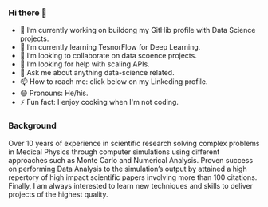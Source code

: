### Hi there 👋

<!--
**bal81/bal81** is a ✨ _special_ ✨ repository because its `README.md` (this file) appears on your GitHub profile.

Here are some ideas to get you started:
-->
- 🔭 I’m currently working on buildong my GitHib profile with Data Science projects.
- 🌱 I’m currently learning TesnorFlow for Deep Learning.
- 👯 I’m looking to collaborate on data scoence projects.
- 🤔 I’m looking for help with scaling APIs.
- 💬 Ask me about anything data-science related.
- 📫 How to reach me: click below on my Linkeding profile.
- 😄 Pronouns: He/his.
- ⚡ Fun fact: I enjoy cooking when I'm not coding.



### Background
Over 10 years of experience in scientific research solving complex problems in Medical Physics through computer simulations using different approaches such as Monte Carlo and Numerical Analysis. Proven success on performing Data Analysis to the simulation’s output by attained a high repertory of high impact scientific papers involving more than 100 citations. Finally, I am always interested to learn new techniques and skills to deliver projects of the highest quality.
